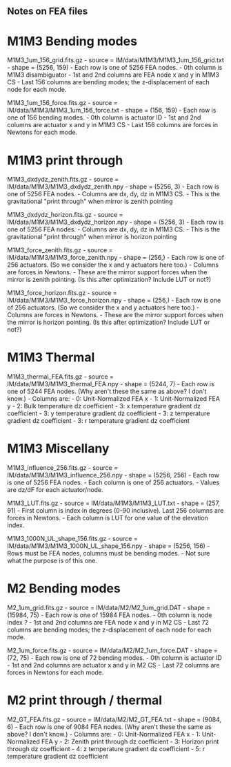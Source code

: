 ## Notes on FEA files


# M1M3 Bending modes

M1M3_1um_156_grid.fits.gz
    - source = IM/data/M1M3/M1M3_1um_156_grid.txt
    - shape = (5256, 159)
    - Each row is one of 5256 FEA nodes.
    - 0th column is M1M3 disambiguator
    - 1st and 2nd columns are FEA node x and y in M1M3 CS
    - Last 156 columns are bending modes; the z-displacement of each node for each mode.

M1M3_1um_156_force.fits.gz
    - source = IM/data/M1M3/M1M3_1um_156_force.txt
    - shape = (156, 159)
    - Each row is one of 156 bending modes.
    - 0th column is actuator ID
    - 1st and 2nd columns are actuator x and y in M1M3 CS
    - Last 156 columns are forces in Newtons for each mode.


# M1M3 print through

M1M3_dxdydz_zenith.fits.gz
    - source = IM/data/M1M3/M1M3_dxdydz_zenith.npy
    - shape = (5256, 3)
    - Each row is one of 5256 FEA nodes.
    - Columns are dx, dy, dz in M1M3 CS.
    - This is the gravitational "print through" when mirror is zenith pointing

M1M3_dxdydz_horizon.fits.gz
    - source = IM/data/M1M3/M1M3_dxdydz_horizon.npy
    - shape = (5256, 3)
    - Each row is one of 5256 FEA nodes.
    - Columns are dx, dy, dz in M1M3 CS.
    - This is the gravitational "print through" when mirror is horizon pointing

M1M3_force_zenith.fits.gz
    - source = IM/data/M1M3/M1M3_force_zenith.npy
    - shape = (256,)
    - Each row is one of 256 actuators.  (So we consider the x and y actuators here too.)
    - Columns are forces in Newtons.
    - These are the mirror support forces when the mirror is zenith pointing.  (Is this after optimization?  Include LUT or not?)

M1M3_force_horizon.fits.gz
    - source = IM/data/M1M3/M1M3_force_horizon.npy
    - shape = (256,)
    - Each row is one of 256 actuators.  (So we consider the x and y actuators here too.)
    - Columns are forces in Newtons.
    - These are the mirror support forces when the mirror is horizon pointing.  (Is this after optimization?  Include LUT or not?)


# M1M3 Thermal

M1M3_thermal_FEA.fits.gz
    - source = IM/data/M1M3/M1M3_thermal_FEA.npy
    - shape = (5244, 7)
    - Each row is one of 5244 FEA nodes.  (Why aren't these the same as above?  I don't know.)
    - Columns are:
        - 0: Unit-Normalized FEA x
        - 1: Unit-Normalized FEA y
        - 2: Bulk temperature dz coefficient
        - 3: x temperature gradient dz coefficient
        - 3: y temperature gradient dz coefficient
        - 3: z temperature gradient dz coefficient
        - 3: r temperature gradient dz coefficient


# M1M3 Miscellany

M1M3_influence_256.fits.gz
    - source = IM/data/M1M3/M1M3_influence_256.npy
    - shape = (5256, 256)
    - Each row is one of 5256 FEA nodes.
    - Each column is one of 256 actuators.
    - Values are dz/dF for each actuator/node.

M1M3_LUT.fits.gz
    - source = IM/data/M1M3/M1M3_LUT.txt
    - shape = (257, 91)
    - First column is index in degrees (0-90 inclusive).  Last 256 columns are forces in Newtons.
    - Each column is LUT for one value of the elevation index.

M1M3_1000N_UL_shape_156.fits.gz
    - source = IM/data/M1M3/M1M3_1000N_UL_shape_156.npy
    - shape = (5256, 156)
    - Rows must be FEA nodes, columns must be bending modes.
    - Not sure what the purpose is of this one.


# M2 Bending modes

M2_1um_grid.fits.gz
    - source = IM/data/M2/M2_1um_grid.DAT
    - shape = (15984, 75)
    - Each row is one of 15984 FEA nodes.
    - 0th column is node index ?
    - 1st and 2nd columns are FEA node x and y in M2 CS
    - Last 72 columns are bending modes; the z-displacement of each node for each mode.

M2_1um_force.fits.gz
    - source = IM/data/M2/M2_1um_force.DAT
    - shape = (72, 75)
    - Each row is one of 72 bending modes.
    - 0th column is actuator ID
    - 1st and 2nd columns are actuator x and y in M2 CS
    - Last 72 columns are forces in Newtons for each mode.

# M2 print through / thermal

M2_GT_FEA.fits.gz
    - source = IM/data/M2/M2_GT_FEA.txt
    - shape = (9084, 6)
    - Each row is one of 9084 FEA nodes.  (Why aren't these the same as above?  I don't know.)
    - Columns are:
        - 0: Unit-Normalized FEA x
        - 1: Unit-Normalized FEA y
        - 2: Zenith print through dz coefficient
        - 3: Horizon print through dz coefficient
        - 4: z temperature gradient dz coefficient
        - 5: r temperature gradient dz coefficient

